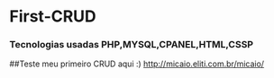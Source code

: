# First-CRUD
### Tecnologias usadas PHP,MYSQL,CPANEL,HTML,CSSP 
##Teste meu primeiro CRUD aqui :)
http://micaio.eliti.com.br/micaio/
